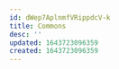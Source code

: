 ```yaml
---
id: dWep7AplnmfVRippdcV-k
title: Commons
desc: ''
updated: 1643723096359
created: 1643723096359
---
```


